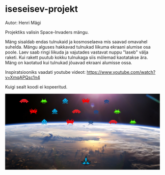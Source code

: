 # iseseisev-projekt

Autor: Henri Mägi

Projektiks valisin Space-Invaders mängu.

Mäng sisaldab endas tulnukaid ja kosmoselaeva mis saavad omavahel suhelda. Mängu alguses hakkavad tulnukad liikuma ekraani alumise osa poole. Laev saab ringi liikuda ja vajutades vastavat nuppu "laseb" välja raketi. Kui rakett puutub kokku tulnukaga siis mõlemad
kaotatakse ära. Mäng on kaotatud kui tulnukad jõuavad ekraani alumisse ossa.

Inspiratsiooniks vaadati youtube videot: https://www.youtube.com/watch?v=XmqAPQsc1n4

Kuigi sealt koodi ei kopeeritud.

![mängu pilt](pilt.png)

